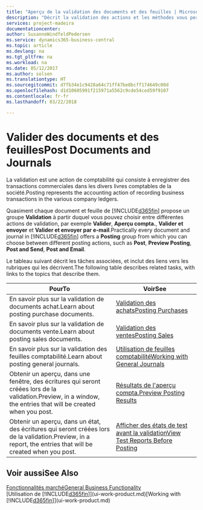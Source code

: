 ```yaml
---
title: "Aperçu de la validation des documents et des feuilles | Microsoft Docs"
description: "Décrit la validation des actions et les méthodes vous permettant de valider des documents et des feuilles."
services: project-madeira
documentationcenter: 
author: SusanneWindfeldPedersen
ms.service: dynamics365-business-central
ms.topic: article
ms.devlang: na
ms.tgt_pltfrm: na
ms.workload: na
ms.date: 05/12/2017
ms.author: solsen
ms.translationtype: HT
ms.sourcegitcommit: d7fb34e1c9428a64c71ff47be8bcff174649c00d
ms.openlocfilehash: d1d10605991f215971a5562c9cde54ced59f9107
ms.contentlocale: fr-fr
ms.lasthandoff: 03/22/2018

---
```

# <a name="post-documents-and-journals"></a><span data-ttu-id="a18bb-103">Valider des documents et des feuilles</span><span class="sxs-lookup"><span data-stu-id="a18bb-103">Post Documents and Journals</span></span>
<span data-ttu-id="a18bb-104">La validation est une action de comptabilité qui consiste à enregistrer des transactions commerciales dans les divers livres comptables de la société.</span><span class="sxs-lookup"><span data-stu-id="a18bb-104">Posting represents the accounting action of recording business transactions in the various company ledgers.</span></span>

<span data-ttu-id="a18bb-105">Quasiment chaque document et feuille de [!INCLUDE[d365fin](includes/d365fin_md.md)] propose un groupe **Validation** à partir duquel vous pouvez choisir entre différentes actions de validation, par exemple **Valider**, **Aperçu compta.**, **Valider et envoyer** et **Valider et envoyer par e-mail**.</span><span class="sxs-lookup"><span data-stu-id="a18bb-105">Practically every document and journal in [!INCLUDE[d365fin](includes/d365fin_md.md)] offers a **Posting** group from which you can choose between different posting actions, such as **Post**, **Preview Posting**, **Post and Send**, **Post and Email**.</span></span>

<span data-ttu-id="a18bb-106">Le tableau suivant décrit les tâches associées, et inclut des liens vers les rubriques qui les décrivent.</span><span class="sxs-lookup"><span data-stu-id="a18bb-106">The following table describes related tasks, with links to the topics that describe them.</span></span>

| <span data-ttu-id="a18bb-107">Pour</span><span class="sxs-lookup"><span data-stu-id="a18bb-107">To</span></span> | <span data-ttu-id="a18bb-108">Voir</span><span class="sxs-lookup"><span data-stu-id="a18bb-108">See</span></span> |
| --- | --- |
| <span data-ttu-id="a18bb-109">En savoir plus sur la validation de documents achat.</span><span class="sxs-lookup"><span data-stu-id="a18bb-109">Learn about posting purchase documents.</span></span> |[<span data-ttu-id="a18bb-110">Validation des achats</span><span class="sxs-lookup"><span data-stu-id="a18bb-110">Posting Purchases</span></span>](ui-post-purchases.md) |
| <span data-ttu-id="a18bb-111">En savoir plus sur la validation de documents vente.</span><span class="sxs-lookup"><span data-stu-id="a18bb-111">Learn about posting sales documents.</span></span> |[<span data-ttu-id="a18bb-112">Validation des ventes</span><span class="sxs-lookup"><span data-stu-id="a18bb-112">Posting Sales</span></span>](ui-post-sales.md) |
| <span data-ttu-id="a18bb-113">En savoir plus sur la validation des feuilles comptabilité.</span><span class="sxs-lookup"><span data-stu-id="a18bb-113">Learn about posting general journals.</span></span> |[<span data-ttu-id="a18bb-114">Utilisation de feuilles comptabilité</span><span class="sxs-lookup"><span data-stu-id="a18bb-114">Working with General Journals</span></span>](ui-work-general-journals.md) |
| <span data-ttu-id="a18bb-115">Obtenir un aperçu, dans une fenêtre, des écritures qui seront créées lors de la validation.</span><span class="sxs-lookup"><span data-stu-id="a18bb-115">Preview, in a window, the entries that will be created when you post.</span></span> |[<span data-ttu-id="a18bb-116">Résultats de l'aperçu compta.</span><span class="sxs-lookup"><span data-stu-id="a18bb-116">Preview Posting Results</span></span>](ui-how-preview-post-results.md) |
| <span data-ttu-id="a18bb-117">Obtenir un aperçu, dans un état, des écritures qui seront créées lors de la validation.</span><span class="sxs-lookup"><span data-stu-id="a18bb-117">Preview, in a report, the entries that will be created when you post.</span></span> |[<span data-ttu-id="a18bb-118">Afficher des états de test avant la validation</span><span class="sxs-lookup"><span data-stu-id="a18bb-118">View Test Reports Before Posting</span></span>](ui-how-view-test-reports-posting.md) |

## <a name="see-also"></a><span data-ttu-id="a18bb-119">Voir aussi</span><span class="sxs-lookup"><span data-stu-id="a18bb-119">See Also</span></span>
[<span data-ttu-id="a18bb-120">Fonctionnalités marché</span><span class="sxs-lookup"><span data-stu-id="a18bb-120">General Business Functionality</span></span>](ui-across-business-areas.md)  
<span data-ttu-id="a18bb-121">[Utilisation de [!INCLUDE[d365fin](includes/d365fin_md.md)]](ui-work-product.md)</span><span class="sxs-lookup"><span data-stu-id="a18bb-121">[Working with [!INCLUDE[d365fin](includes/d365fin_md.md)]](ui-work-product.md)</span></span>


